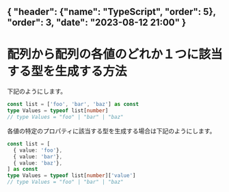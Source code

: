 { "header": {"name": "TypeScript", "order": 5}, "order": 3, "date": "2023-08-12 21:00" }
---
# 配列から配列の各値のどれか１つに該当する型を生成する方法

下記のようにします。

```ts
const list = ['foo', 'bar', 'baz'] as const
type Values = typeof list[number]
// type Values = "foo" | "bar" | "baz"
```

各値の特定のプロパティに該当する型を生成する場合は下記のようにします。

```ts
const list = [
  { value: 'foo'},
  { value: 'bar'},
  { value: 'baz'},
] as const
type Values = typeof list[number]['value']
// type Values = "foo" | "bar" | "baz"
```